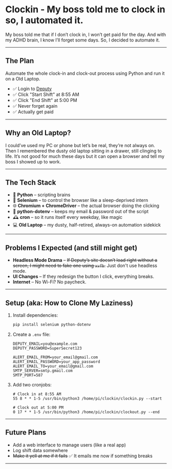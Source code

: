# Clockin - My boss told me to clock in so, I automated it.

My boss told me that if I don’t clock in, I won’t get paid for the day. And with my ADHD brain, I know I’ll forget some days. So, I decided to automate it.

---

## The Plan

Automate the whole clock-in and clock-out process using Python and run it on a Old Laptop.

- ✅ Login to [Deputy](https://www.deputy.com)
- ✅ Click "Start Shift" at 8:55 AM
- ✅ Click "End Shift" at 5:00 PM
- ✅ Never forget again  
- ✅ Actually get paid

---

## Why an Old Laptop?

I could’ve used my PC or phone but let’s be real, they’re not always on.
Then I remembered the dusty old laptop sitting in a drawer, still clinging to life. It’s not good for much these days but it can open a browser and tell my boss I showed up to work.

---

## The Tech Stack
- 🐍 **Python** – scripting brains
- 🧪 **Selenium** – to control the browser like a sleep-deprived intern
- 🌐 **Chromium + ChromeDriver** – the actual browser doing the clicking
- 🔐 **python-dotenv** – keeps my email & password out of the script
- 🕰️ **cron** – so it runs itself every weekday, like magic
- 💻 **Old Laptop** – my dusty, half-retired, always-on automation sidekick

---

## Problems I Expected (and still might get)

- **Headless Mode Drama** – ~~If Deputy’s site doesn’t load right without a screen, I might need to fake one using `xvfb`.~~ Just don't use headless mode.
- **UI Changes** – If they redesign the button I click, everything breaks.
- **Internet** – No Wi-Fi? No paycheck.

---

## Setup (aka: How to Clone My Laziness)

1. Install dependencies:
    ```bash
    pip install selenium python-dotenv
    ```

2. Create a `.env` file:
    ```env
    DEPUTY_EMAIL=you@example.com
    DEPUTY_PASSWORD=SuperSecret123

    ALERT_EMAIL_FROM=your_email@gmail.com
    ALERT_EMAIL_PASSWORD=your_app_password
    ALERT_EMAIL_TO=your_email@gmail.com
    SMTP_SERVER=smtp.gmail.com
    SMTP_PORT=587
    ```

3. Add two cronjobs:
    ```cron
    # Clock in at 8:55 AM
    55 8 * * 1-5 /usr/bin/python3 /home/pi/clockin/clockin.py --start

    # Clock out at 5:00 PM
    0 17 * * 1-5 /usr/bin/python3 /home/pi/clockin/clockout.py --end
    ```

---

## Future Plans

- Add a web interface to manage users (like a real app)
- Log shift data somewhere
- ~~Make it yell at me if it fails~~ ✅ It emails me now if something breaks

---
